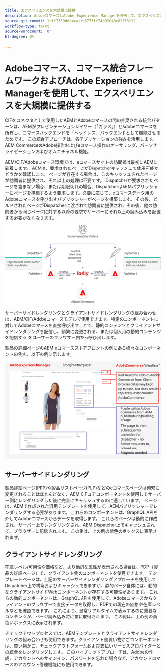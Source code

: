 ```yaml
---
title: エクスペリエンスを大規模に提供
description: AdobeコマースとAdobe Experience Managerを使用して、エクスペリエンスを大規模に配信する方法を説明します。
source-git-commit: 1cff7359ddb4caeca6773ff74b92048c89676f12
workflow-type: tm+mt
source-wordcount: '0'
ht-degree: 0%

---
```



# Adobeコマース、コマース統合フレームワークおよびAdobe Experience Managerを使用して、エクスペリエンスを大規模に提供する

CIFをコネクタとして使用したAEMとAdobeコマースの間の推奨される統合パターンは、AEMがプレゼンテーションレイヤー（「ガラス」）とAdobeコマースを所有し、コマースバックエンドを「ヘッドレス」バックエンドとして機能させるためです。 この統合アプローチは、各アプリケーションの強みを活用します。AEM CommerceのAdobe操作およびeコマース操作のオーサリング、パーソナライゼーションおよびオムニチャネル機能。

AEM/CIF/Adobeコマース環境では、eコマースサイトの訪問者は最初にAEMに到着します。 AEMは、要求されたページがDispatcherキャッシュで使用可能かどうかを確認します。 ページが存在する場合は、このキャッシュされたページが訪問者に提供され、それ以上の処理は不要です。 Dispatcherが要求されたページを含まない場合、または期限切れの場合、DispatcherはAEMパブリッシャーにページを構築するよう要求します。必要に応じて、eコマースデータ用のAdobeコマースを呼び出すパブリッシャーがページを構築します。 その後、ビルドされたページがDispatcherに渡されて訪問者に提供され、その後、他の訪問者から同じページに対する以降の要求でサーバーにそれ以上の読み込みを配置する必要がなくなります。

![Experience ManagerとAdobeコマースのアーキテクチャの概要図](../assets/commerce-at-scale/overview.png)

サーバーサイドレンダリングとクライアントサイドレンダリングの組み合わせは、AEM/CIF/Adobeコマースモデルで使用できます。特定のコンポーネントに対してAdobeコマースを直接呼び出すことで、静的コンテンツとクライアントサイドレンダリングを配信し、頻繁に変更される、または個人用の動的コンテンツを配信する
をユーザーのブラウザー内から呼び出します。

製品の詳細ページのAEM eコマースストアフロントの例にある様々なコンポーネントの例を、以下の例に示します。

![Experience ManagerとAdobeコマースのアーキテクチャの概要図](../assets/commerce-at-scale/product-details-page.svg)

## サーバーサイドレンダリング

製品詳細ページ(PDP)や製品リストページ(PLP)などのeコマースページは頻繁に変更されることはほとんどなく、AEM CIFコアコンポーネントを使用してサーバー側にレンダリングした後に完全にキャッシュするのに適しています。 ページは、AEMで作成された汎用テンプレートを使用して、AEMパブリッシャーでレンダリングする必要があります。 これらのコンポーネントは、GraphQL APIを介してAdobeコマースからデータを取得します。 これらのページは動的に作成され、サーバー上でレンダリングされ、AEM Dispatcher上でキャッシュされて、ブラウザーに配信されます。 この例は、上の例の紫色のボックスに表示されます。

## クライアントサイドレンダリング

在庫レベル/可用性や価格など、より動的な属性が表示される場合は、PDP（製品の詳細ページ）で、クライアント側のコンポーネントを使用できます。 テンプレートページは、上記のサーバーサイドレンダリングアプローチを使用してDispatcher上で構築およびキャッシュできますが、静的ページ自体には、動的なクライアントサイドWebコンポーネントが存在する可能性があります。 これらの動的コンポーネントは、GraphQL APIを使用して、Adobeコマースからクライアントのブラウザーで直接データを取得し、PDPでの現在の価格や在庫レベルなどを確認できます。 これにより、通常リアルタイムで表示するのに重要なコンテンツが、ページ読み込み時に常に取得されます。 この例は、上の例の黄色いボックスに表示されます。

チェックアウトプロセスでは、AEMテンプレートとクライアントサイドレンダリングの組み合わせも使用できます。クライアント側買い物かごコンポーネントは、買い物かご、チェックアウトフォームおよび支払いサービスプロバイダーとの統合をレンダリングします。 このハイブリッドアプローチは、Adobeの作成、アカウントへのサインイン、パスワードを忘れた場合など、アカウントコマースのアカウント管理機能にも使用できます。
